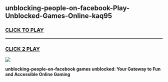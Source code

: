 
## unblocking-people-on-facebook-Play-Unblocked-Games-Online-kaq95
<h3>
<a href="https://premium76.site?title=unblocking-people-on-facebook&ref=25A">CLICK TO PLAY</a></h3>
<hr>

<h3>
<a href="https://premium76.site?title=unblocking-people-on-facebook&ref=25A">CLICK 2 PLAY</a>
  
</h3>

<a href="https://premium76.site?title=unblocking-people-on-facebook&ref=25A"><img src="https://clearcache.store/games.png"></a>


**unblocking-people-on-facebook games unblocked: Your Gateway to Fun and Accessible Online Gaming**

